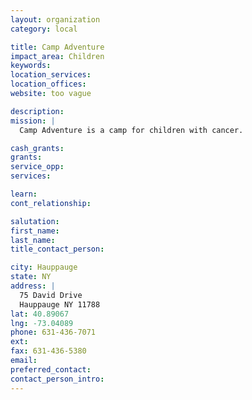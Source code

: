 ```yaml
---
layout: organization
category: local

title: Camp Adventure
impact_area: Children
keywords: 
location_services: 
location_offices: 
website: too vague

description: 
mission: |
  Camp Adventure is a camp for children with cancer.

cash_grants: 
grants: 
service_opp: 
services: 

learn: 
cont_relationship: 

salutation: 
first_name: 
last_name: 
title_contact_person: 

city: Hauppauge
state: NY
address: |
  75 David Drive  
  Hauppauge NY 11788
lat: 40.89067
lng: -73.04089
phone: 631-436-7071
ext: 
fax: 631-436-5380
email: 
preferred_contact: 
contact_person_intro: 
---
```

